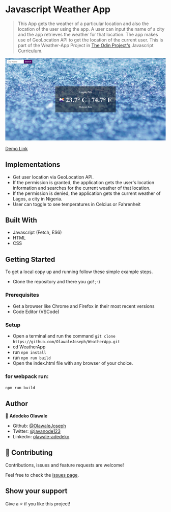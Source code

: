 
# Javascript Weather App
> This App gets the weather of a particular location and also the location of the user using the app.
A user can input the name of a city and the app retrieves the weather for that location.
The app makes use of GeoLocation API to get the location of the current user.
This is part of the Weather-App Project in [The Odin Project's](https://www.theodinproject.com/courses/javascript/lessons/weather-app?ref=lnav) Javascript Curriculum.

![screenshot](weather_screenshot.png)

[Demo Link](https://rawcdn.githack.com/OlawaleJoseph/WeatherApp/be87126fa26a8cba6308cd9c96e490b8624189ea/dist/index.html)


## Implementations
- Get user location via GeoLocation API.
- If the permission is granted, the application gets the user's location information and searches for the current weather of that location.
- If the permission is denied, the application gets the current weather of Lagos, a city in Nigeria.
- User can toggle to see temperatures in Celcius or Fahrenheit


## Built With

- Javascript (Fetch, ES6)
- HTML
- CSS

## Getting Started

To get a local copy up and running follow these simple example steps.

- Clone the repository and there you go! ;-)

### Prerequisites

- Get a browser like Chrome and Firefox in their most recent versions
- Code Editor (VSCode)

### Setup

- Open a terminal and run the command ```git clone https://github.com/OlawaleJoseph/WeatherApp.git```
- cd WeatherApp
- run ```npm install```
- run ```npm run build```
- Open the index.html file with any browser of your choice.

### for webpack run:
 ```npm run build```

## Author

👤 **Adedeko Olawale**

- Github: [@OlawaleJoseph](https://github.com/OlawaleJoseph)
- Twitter: [@javanode123](https://twitter.com/javanode123)
- Linkedin: [olawale-adedeko](http://www.linkedin.com/in/olawale-adedeko)


## 🤝 Contributing

Contributions, issues and feature requests are welcome!

Feel free to check the [issues page](https://github.com/OlawaleJoseph/Resturant/issues).

## Show your support

Give a ⭐️ if you like this project!
